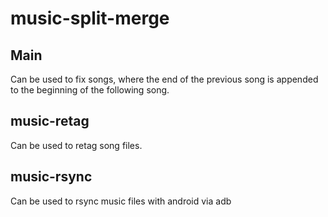 # music-split-merge

## Main

Can be used to fix songs, where the end of the previous song is appended to the beginning of the following song.

## music-retag

Can be used to retag song files.

## music-rsync

Can be used to rsync music files with android via adb
